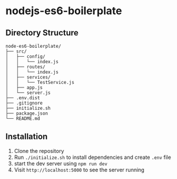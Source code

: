 # nodejs-es6-boilerplate

## Directory Structure
```
node-es6-boilerplate/
├── src/
│   ├── config/
│   │   └── index.js
│   ├── routes/
│   │   └── index.js
│   ├── services/
│   │   └── TestService.js
│   ├── app.js
│   └── server.js
├── .env.dist
├── .gitignore
├── initialize.sh
├── package.json
└── README.md
```

## Installation
1. Clone the repository
2. Run `./initialize.sh` to install dependencies and create `.env` file
3. start the dev server using `npm run dev`
4. Visit `http://localhost:5000` to see the server running